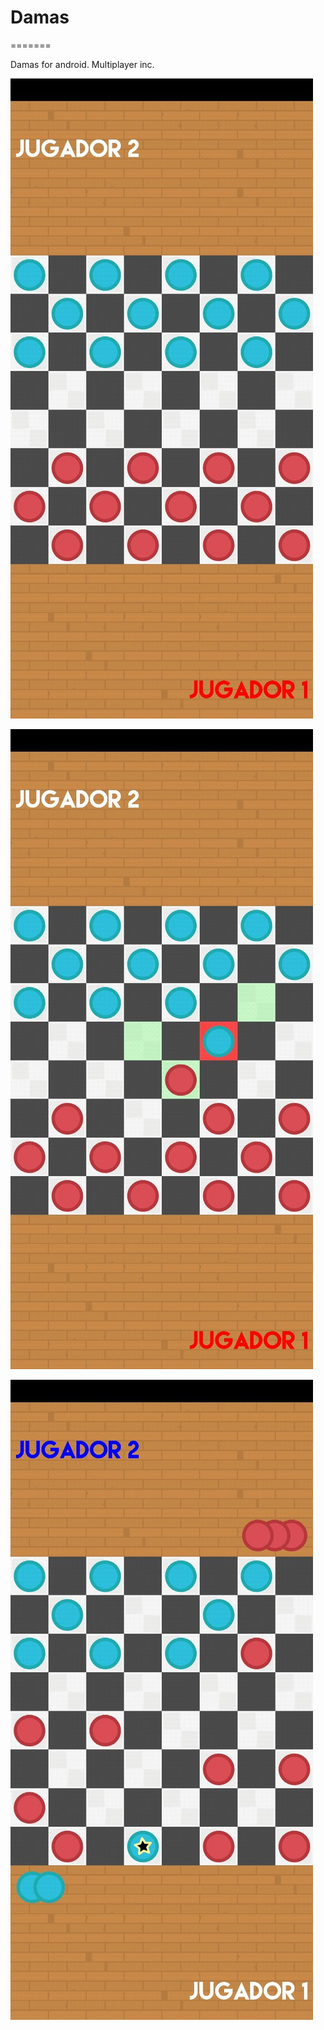
# Damas
=======

Damas for android. Multiplayer inc.

![alt text](https://github.com/alonsoivan/damas/blob/master/screenshots/1.jpg)


![alt text](https://github.com/alonsoivan/damas/blob/master/screenshots/2.jpg)


![alt text](https://github.com/alonsoivan/damas/blob/master/screenshots/3.jpg)
